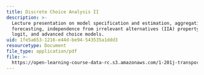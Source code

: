 ```yaml
---
title: Discrete Choice Analysis II
description: >-
  Lecture presentation on model specification and estimation, aggregation and
  forecasting, independence from irrelevant alternatives (IIA) property, nested
  logit, and advanced choice models.
uid: 1fe5a653-1216-e44d-be94-543535a1ddd3
resourcetype: Document
file_type: application/pdf
file: >-
  https://open-learning-course-data-rc.s3.amazonaws.com/1-201j-transportation-systems-analysis-demand-and-economics-fall-2008/1fe5a6531216e44dbe94543535a1ddd3_MIT1_201JF08_lec04.pdf
---
```

